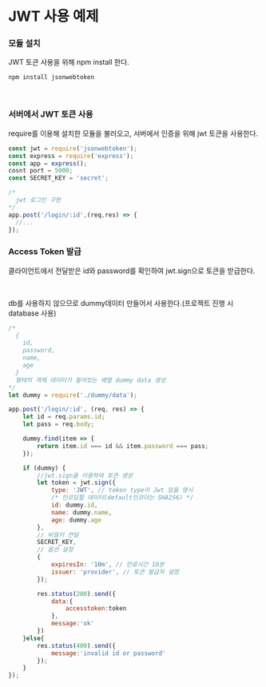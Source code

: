 # JWT 사용 예제

### 모듈 설치
JWT 토큰 사용을 위해 npm install 한다.

```
npm install jsonwebtoken
```

<br>

### 서버에서 JWT 토큰 사용
require를 이용해 설치한 모듈을 불러오고, 서버에서 인증을 위해 jwt 토큰을 사용한다.

```javascript
const jwt = require('jsonwebtoken');
const express = require('express');
const app = express();
cosnt port = 5000;
const SECRET_KEY = 'secret';

/*
  jwt 로그인 구현
*/
app.post('/login/:id',(req,res) => {
  //...
});
```

### Access Token 발급
클라이언트에서 전달받은 id와 password를 확인하여 jwt.sign으로 토큰을 받급한다.

<br>

db를 사용하지 않으므로 dummy데이터 만들어서 사용한다.(프로젝트 진행 시 database 사용)
```javascript
/*
  {
    id,
    password,
    name,
    age
  } 
  형태의 객체 데이터가 들어있는 배열 dummy data 생성
*/
let dummy = require('./dummy/data');

app.post('/login/:id', (req, res) => {
    let id = req.params.id;
    let pass = req.body;

    dummy.find(item => {
        return item.id === id && item.password === pass;
    });

    if (dummy) {
        //jwt.sign을 이용하여 토큰 생성
        let token = jwt.sign({
            type: 'JWT', // token type이 Jwt 임을 명시
            /* 인코딩할 데이터(default인코더는 SHA256) */
            id: dummy.id, 
            name: dummy.name,
            age: dummy.age
        },
        // 비밀키 전달 
        SECRET_KEY,
        // 옵션 설정 
        {
            expiresIn: '10m', // 만료시간 10분
            issuer: 'provider', // 토큰 발급자 설정
        });

        res.status(200).send({
            data:{
                accesstoken:token
            },
            message:'ok'
        })
    }else{
        res.status(400).send({
            message:'invalid id or password'
        });
    }
});
```

